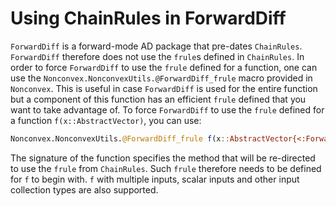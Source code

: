 # Using ChainRules in ForwardDiff

`ForwardDiff` is a forward-mode AD package that pre-dates `ChainRules`. `ForwardDiff` therefore does not use the `frule`s defined in `ChainRules`. In order to force `ForwardDiff` to use the `frule` defined for a function, one can use the `Nonconvex.NonconvexUtils.@ForwardDiff_frule` macro provided in `Nonconvex`. This is useful in case `ForwardDiff` is used for the entire function but a component of this function has an efficient `frule` defined that you want to take advantage of. To force `ForwardDiff` to use the `frule` defined for a function `f(x::AbstractVector)`, you can use:
```julia
Nonconvex.NonconvexUtils.@ForwardDiff_frule f(x::AbstractVector{<:ForwardDiff.Dual})
```
The signature of the function specifies the method that will be re-directed to use the `frule` from `ChainRules`. Such `frule` therefore needs to be defined for `f` to begin with. `f` with multiple inputs, scalar inputs and other input collection types are also supported.
